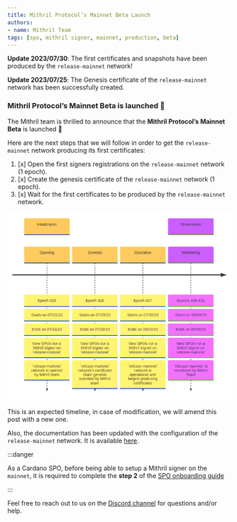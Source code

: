 ```yaml
---
title: Mithril Protocol’s Mainnet Beta Launch
authors:
- name: Mithril Team
tags: [spo, mithril signer, mainnet, production, beta]
---
```


**Update 2023/07/30**: The first certificates and snapshots have been produced by the `release-mainnet` network!

**Update 2023/07/25**: The Genesis certificate of the `release-mainnet` network has been successfully created.

### Mithril Protocol’s Mainnet Beta is launched :rocket:

The Mithril team is thrilled to announce that the **Mithril Protocol’s Mainnet Beta** is launched :tada:

Here are the next steps that we will follow in order to get the `release-mainnet` network producing its first certificates:

1. [x] Open the first signers registrations on the `release-mainnet` network (1 epoch).
1. [x] Create the genesis certificate of the `release-mainnet` network (1 epoch).
1. [x] Wait for the first certificates to be produced by the `release-mainnet` network.

<!---
This diagram randomly crashes. We replace it with a screenshot until a fix is available
TODO: revert this modification when it is possible
```mermaid
timeline
section Initialization
Opening : Epoch 425 : Starts on 07/21/23 : Ends on 07/24/23 : New SPOs run a Mithril Signer on `release-mainnet` : `release-mainnet` network is opened by Mithril team
Genesis : Epoch 426 : Starts on 07/25/23 : Ends on 07/29/23 : New SPOs run a Mithril Signer on `release-mainnet` : `release-mainnet` network's certificate chain genesis operated by Mithril team
Operation : Epoch 427 : Starts on 07/30/23 : Ends on 08/03/23 : New SPOs run a Mithril Signer on `release-mainnet` : `release-mainnet` network is operational and begins producing certificates
section Observation
Monitoring : Epochs 428-432 : Starts on 08/04/23 : Ends on 08/28/23 : New SPOs run a Mithril Signer on `release-mainnet` : `release-mainnet` is monitored by Mithril Team

```
-->

[![Mainnet Beta Launch Timeline](img/mainnet-launch-timeline.png)](img/mainnet-launch-timeline.png)

This is an expected timeline, in case of modification, we will amend this post with a new one.

Also, the documentation has been updated with the configuration of the `release-mainnet` network. It is available [here](https://mithril.network/doc/manual/developer-docs/references#mithril-networks).

:::danger

As a Cardano SPO, before being able to setup a Mithril signer on the `mainnet`, it is required to complete the **step 2** of the [SPO onboarding guide](https://mithril.network/doc/manual/getting-started/SPO-on-boarding-guide#step-2-get-mithril-ready-for-mainnet)

:::

Feel free to reach out to us on the [Discord channel](https://discord.gg/5kaErDKDRq) for questions and/or help.
